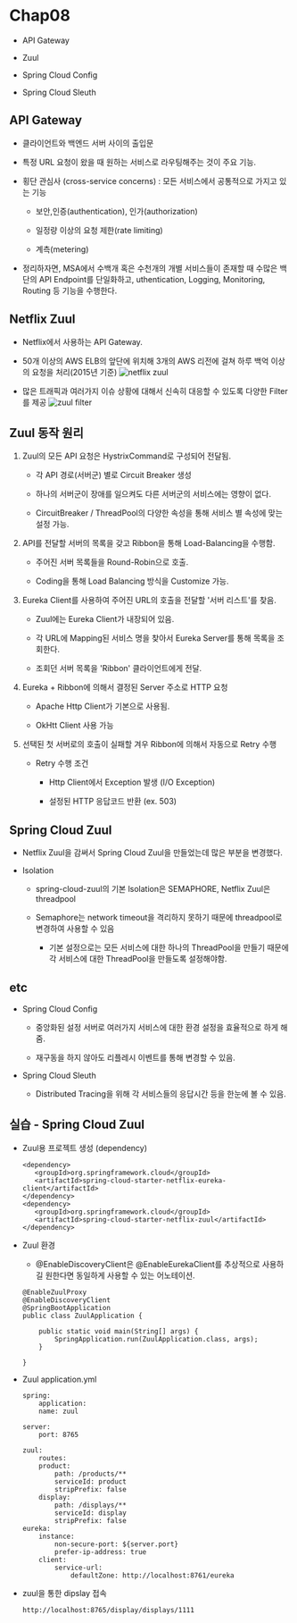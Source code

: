 # Chap08

- API Gateway
    
- Zuul

- Spring Cloud Config 

- Spring Cloud Sleuth
 
 ## API Gateway
 
 - 클라이언트와 백엔드 서버 사이의 출입문
 
 - 특정 URL 요청이 왔을 때 원하는 서비스로 라우팅해주는 것이 주요 기능.
 
 - 횡단 관심사 (cross-service concerns) : 모든 서비스에서 공통적으로 가지고 있는 기능
    
    - 보안,인증(authentication), 인가(authorization)
    
    - 일정량 이상의 요청 제한(rate limiting)
    
    - 계측(metering)
    
 - 정리하자면, MSA에서 수백개 혹은 수천개의 개별 서비스들이 존재할 때 수많은 백 단의 API Endpoint를 단일화하고, uthentication, Logging, Monitoring, Routing 등 기능을 수행한다. 
                                                                         
 ## Netflix Zuul
 
 - Netflix에서 사용하는 API Gateway.
 
 - 50개 이상의 AWS ELB의 앞단에 위치해 3개의 AWS 리전에 걸쳐 하루 백억 이상의 요청을 처리(2015년 기준)
     ![netflix zuul](https://user-images.githubusercontent.com/43510811/62831133-4822e800-bc55-11e9-9883-f325752d950c.png)

 
 - 많은 트래픽과 여러가지 이슈 상황에 대해서 신속히 대응할 수 있도록 다양한 Filter를 제공
        ![zuul filter](https://user-images.githubusercontent.com/43510811/62831161-ae0f6f80-bc55-11e9-92aa-95b51e217ffe.png)

 

 ## Zuul 동작 원리
 
 1. Zuul의 모든 API 요청은 HystrixCommand로 구성되어 전달됨.
 
    - 각 API 경로(서버군) 별로 Circuit Breaker 생성
    
    - 하나의 서버군이 장애를 일으켜도 다른 서버군의 서비스에는 영향이 없다.
    
    - CircuitBreaker / ThreadPool의 다양한 속성을 통해 서비스 별 속성에 맞는 설정 가능.
 
 2. API를 전달할 서버의 목록을 갖고 Ribbon을 통해 Load-Balancing을 수행함.
 
    - 주어진 서버 목록들을 Round-Robin으로 호출.
    
    - Coding을 통해 Load Balancing 방식을 Customize 가능.
    
 3. Eureka Client를 사용하여 주어진 URL의 호출을 전달할 '서버 리스트'를 찾음.   
 
    - Zuul에는 Eureka Client가 내장되어 있음.
    
    - 각 URL에 Mapping된 서비스 명을 찾아서 Eureka Server를 통해 목록을 조회한다.
    
    - 조회던 서버 목록을 'Ribbon' 클라이언트에게 전달.  
    
 4. Eureka + Ribbon에 의해서 결정된 Server 주소로 HTTP 요청
 
    - Apache Http Client가 기본으로 사용됨.
    
    - OkHtt Client 사용 가능  
    
 5. 선택된 첫 서버로의 호출이 실패할 겨우 Ribbon에 의해서 자동으로 Retry 수행
 
    - Retry 수행 조건
    
        - Http Client에서 Exception 발생 (I/O Exception)
        
        - 설정된 HTTP 응답코드 반환 (ex. 503)
        
## Spring Cloud Zuul

  - Netflix Zuul을 감써서 Spring Cloud Zuul을 만들었는데 많은 부분을 변경했다.
  
  - Isolation
    
     - spring-cloud-zuul의 기본 lsolation은 SEMAPHORE, Netflix Zuul은 threadpool
     
     - Semaphore는 network timeout을 격리하지 못하기 때문에 threadpool로 변경하여 사용할 수 있음
        
        - 기본 설정으로는 모든 서비스에 대한 하나의 ThreadPool을 만들기 때문에 각 서비스에 대한 ThreadPool을 만들도록 설정해야함.
        
## etc

- Spring Cloud Config

  - 중앙화된 설정 서버로 여러가지 서비스에 대한 환경 설정을 효율적으로 하게 해줌.
  
  - 재구동을 하지 않아도 리플레시 이벤트를 통해 변경할 수 있음.
  
- Spring Cloud Sleuth
 
  - Distributed Tracing을 위해 각 서비스들의 응답시간 등을 한눈에 볼 수 있음.
   
          
 ## 실습 - Spring Cloud Zuul
 
  - Zuul용 프로젝트 생성 (dependency)      
  
     ~~~
     <dependency>
        <groupId>org.springframework.cloud</groupId>
        <artifactId>spring-cloud-starter-netflix-eureka-client</artifactId>
     </dependency>
     <dependency>
        <groupId>org.springframework.cloud</groupId>
        <artifactId>spring-cloud-starter-netflix-zuul</artifactId>
    </dependency>
     ~~~
     
  - Zuul 환경
  
    - @EnableDiscoveryClient은 @EnableEurekaClient를 추상적으로 사용하길 원한다면 동일하게 사용할 수 있는 어노테이션.
    ~~~
    @EnableZuulProxy
    @EnableDiscoveryClient
    @SpringBootApplication
    public class ZuulApplication {
  
        public static void main(String[] args) {
            SpringApplication.run(ZuulApplication.class, args);
        }
  
    }
    ~~~
  
  - Zuul application.yml
  
    ~~~
    spring:
        application:
        name: zuul
  
    server:
        port: 8765
  
    zuul:
        routes:
        product:
            path: /products/**
            serviceId: product
            stripPrefix: false
        display:
            path: /displays/**
            serviceId: display
            stripPrefix: false
    eureka:
        instance:
            non-secure-port: ${server.port}
            prefer-ip-address: true
        client:
            service-url:
                defaultZone: http://localhost:8761/eureka
    ~~~
           
 - zuul을 통한 dipslay 접속
 
    ~~~
    http://localhost:8765/display/displays/1111
    ~~~